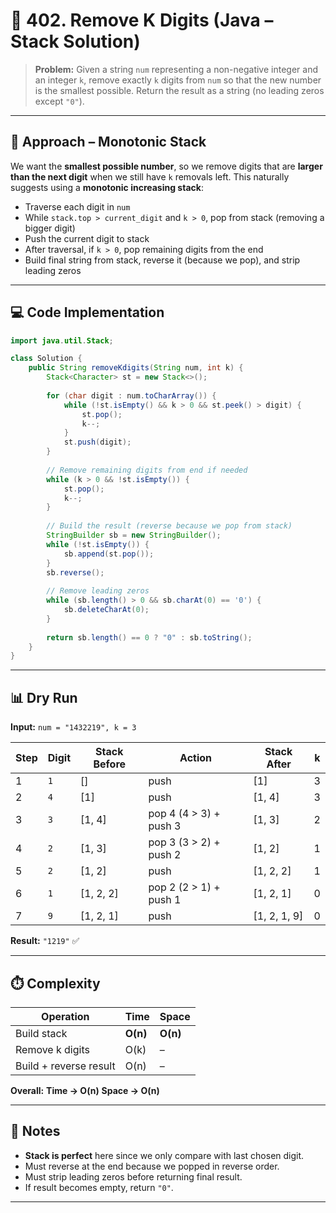 

# 🔢 402. Remove K Digits (Java – Stack Solution)

> **Problem:**
> Given a string `num` representing a non-negative integer and an integer `k`,
> remove exactly `k` digits from `num` so that the new number is the smallest possible.
> Return the result as a string (no leading zeros except `"0"`).

---

## 🧠 Approach – Monotonic Stack

We want the **smallest possible number**, so we remove digits that are **larger than the next digit** when we still have `k` removals left.
This naturally suggests using a **monotonic increasing stack**:

* Traverse each digit in `num`
* While `stack.top > current_digit` and `k > 0`, pop from stack (removing a bigger digit)
* Push the current digit to stack
* After traversal, if `k > 0`, pop remaining digits from the end
* Build final string from stack, reverse it (because we pop), and strip leading zeros

---

## 💻 Code Implementation

```java
import java.util.Stack;

class Solution {
    public String removeKdigits(String num, int k) {
        Stack<Character> st = new Stack<>();
        
        for (char digit : num.toCharArray()) {
            while (!st.isEmpty() && k > 0 && st.peek() > digit) {
                st.pop();
                k--;
            }
            st.push(digit);
        }
        
        // Remove remaining digits from end if needed
        while (k > 0 && !st.isEmpty()) {
            st.pop();
            k--;
        }
        
        // Build the result (reverse because we pop from stack)
        StringBuilder sb = new StringBuilder();
        while (!st.isEmpty()) {
            sb.append(st.pop());
        }
        sb.reverse();
        
        // Remove leading zeros
        while (sb.length() > 0 && sb.charAt(0) == '0') {
            sb.deleteCharAt(0);
        }
        
        return sb.length() == 0 ? "0" : sb.toString();
    }
}
```

---

## 📊 Dry Run

**Input:**
`num = "1432219", k = 3`

| Step | Digit | Stack Before | Action                 | Stack After  | k |
| ---- | ----- | ------------ | ---------------------- | ------------ | - |
| 1    | `1`   | []           | push                   | [1]          | 3 |
| 2    | `4`   | [1]          | push                   | [1, 4]       | 3 |
| 3    | `3`   | [1, 4]       | pop 4 (4 > 3) + push 3 | [1, 3]       | 2 |
| 4    | `2`   | [1, 3]       | pop 3 (3 > 2) + push 2 | [1, 2]       | 1 |
| 5    | `2`   | [1, 2]       | push                   | [1, 2, 2]    | 1 |
| 6    | `1`   | [1, 2, 2]    | pop 2 (2 > 1) + push 1 | [1, 2, 1]    | 0 |
| 7    | `9`   | [1, 2, 1]    | push                   | [1, 2, 1, 9] | 0 |

**Result:** `"1219"` ✅

---

## ⏱️ Complexity

| Operation              | Time     | Space    |
| ---------------------- | -------- | -------- |
| Build stack            | **O(n)** | **O(n)** |
| Remove k digits        | O(k)     | –        |
| Build + reverse result | O(n)     | –        |

**Overall:**
**Time → O(n)**
**Space → O(n)**

---

## 📝 Notes

* **Stack is perfect** here since we only compare with last chosen digit.
* Must reverse at the end because we popped in reverse order.
* Must strip leading zeros before returning final result.
* If result becomes empty, return `"0"`.

---


